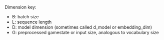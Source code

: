 Dimension key:
- B: batch size
- L: sequence length
- D: model dimension (sometimes called d_model or embedding_dim)
- G: preprocessed gamestate or input size, analogous to vocabulary size
